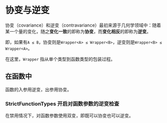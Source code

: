 # 协变与逆变

协变（covariance）和逆变（contravariance）最初来源于几何学领域中：随着某一个量的变化，随之**变化一致**的即称为**协变**，而**变化相反**的即称为**逆变**。

即，如果有`A ≤ B`，协变则是`Wrapper<A> ≤ Wrapper<B>`，逆变则是`Wrapper<B> ≤ Wrapper<A>`。

在这里，`Wrapper` 指从单个类型到函数类型的包装过程。

## 在函数中

函数的入参用逆变，出参用协变。

### StrictFunctionTypes 开启对函数参数的逆变检查

在禁用情况下，对函数参数使用双变，即既可以协变也可以逆变。
